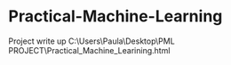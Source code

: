 # Practical-Machine-Learning
Project write up
C:\Users\Paula\Desktop\PML PROJECT\Practical_Machine_Learining.html
